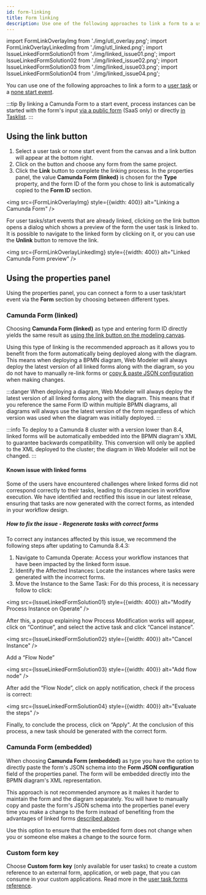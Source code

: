```yaml
---
id: form-linking
title: Form linking
description: Use one of the following approaches to link a form to a user task or none start event.
---
```


import FormLinkOverlayImg from './img/utl_overlay.png';
import FormLinkOverlayLinkedImg from './img/utl_linked.png';
import IssueLinkedFormSolution01 from './img/linked_issue01.png';
import IssueLinkedFormSolution02 from './img/linked_issue02.png';
import IssueLinkedFormSolution03 from './img/linked_issue03.png';
import IssueLinkedFormSolution04 from './img/linked_issue04.png';

You can use one of the following approaches to link a form to a [user task](/components/modeler/bpmn/user-tasks/user-tasks.md) or a [none start event](/components/modeler/bpmn/none-events/none-events.md#none-start-events).

:::tip
By linking a Camunda Form to a start event, process instances can be started with the form's input [via a public form](/components/modeler/web-modeler/advanced-modeling/publish-public-processes.md) (SaaS only) or directly [in Tasklist](/components/tasklist/userguide/starting-processes.md).
:::

## Using the link button

1. Select a user task or none start event from the canvas and a link button will appear at the bottom right.
2. Click on the button and choose any form from the same project.
3. Click the **Link** button to complete the linking process.
   In the properties panel, the value **Camunda Form (linked)** is chosen for the **Type** property, and the form ID of the form you chose to link is automatically copied to the **Form ID** section.

<img src={FormLinkOverlayImg} style={{width: 400}} alt="Linking a Camunda Form" />

For user tasks/start events that are already linked, clicking on the link button opens a dialog which shows a preview of the form the user task is linked to.
It is possible to navigate to the linked form by clicking on it, or you can use the **Unlink** button to remove the link.

<img src={FormLinkOverlayLinkedImg} style={{width: 400}} alt="Linked Camunda Form preview" />

## Using the properties panel

Using the properties panel, you can connect a form to a user task/start event via the **Form** section by choosing between different types.

### Camunda Form (linked)

Choosing **Camunda Form (linked)** as type and entering form ID directly yields the same result as [using the link button on the modeling canvas](#using-the-link-button).

Using this type of linking is the recommended approach as it allows you to benefit from the form automatically being deployed along with the diagram.
This means when deploying a BPMN diagram, Web Modeler will always deploy the latest version of all linked forms along with the diagram, so you do not have to manually re-link forms or [copy & paste JSON configuration](#camunda-form-embedded) when making changes.

:::danger
When deploying a diagram, Web Modeler will always deploy the latest version of all linked forms along with the diagram.
This means that if you reference the same Form ID within multiple BPMN diagrams, all diagrams will always use the latest version of the form regardless of which version was used when the diagram was initially deployed.
:::

:::info
To deploy to a Camunda 8 cluster with a version lower than 8.4, linked forms will be automatically embedded into the BPMN diagram's XML to guarantee backwards compatibility.
This conversion will only be applied to the XML deployed to the cluster; the diagram in Web Modeler will not be changed.
:::

#### Known issue with linked forms

Some of the users have encountered challenges where linked forms did not correspond correctly to their tasks, leading to discrepancies in workflow execution. We have identified and rectified this issue in our latest release, ensuring that tasks are now generated with the correct forms, as intended in your workflow design.

##### How to fix the issue - Regenerate tasks with correct forms

To correct any instances affected by this issue, we recommend the following steps after updating to Camunda 8.4.3:

1. Navigate to Camunda Operate: Access your workflow instances that have been impacted by the linked form issue.
2. Identify the Affected Instances: Locate the instances where tasks were generated with the incorrect forms.
3. Move the Instance to the Same Task: For do this process, it is necessary follow to click:

<img src={IssueLinkedFormSolution01} style={{width: 400}} alt="Modify Process Instance on Operate" />

After this, a popup explaining how Process Modification works will appear, click on “Continue”, and select the active task and click “Cancel instance”.

<img src={IssueLinkedFormSolution02} style={{width: 400}} alt="Cancel Instance" />

Add a “Flow Node”

<img src={IssueLinkedFormSolution03} style={{width: 400}} alt="Add flow node" />

After add the “Flow Node”, click on apply notification, check if the process is correct:

<img src={IssueLinkedFormSolution04} style={{width: 400}} alt="Evaluate the steps" />

Finally, to conclude the process, click on “Apply". At the conclusion of this process, a new task should be generated with the correct form.

### Camunda Form (embedded)

When choosing **Camunda Form (embedded)** as type you have the option to directly paste the form's JSON schema into the **Form JSON configuration** field of the properties panel.
The form will be embedded directly into the BPMN diagram's XML representation.

This approach is not recommended anymore as it makes it harder to maintain the form and the diagram separately.
You will have to manually copy and paste the form's JSON schema into the properties panel every time you make a change to the form instead of benefiting from the advantages of linked forms [described above](#camunda-form-linked).

Use this option to ensure that the embedded form does not change when you or someone else makes a change to the source form.

### Custom form key

Choose **Custom form key** (only available for user tasks) to create a custom reference to an external form, application, or web page, that you can consume in your custom applications.
Read more in the [user task forms reference](/components/modeler/bpmn/user-tasks/user-tasks.md#user-task-forms).
